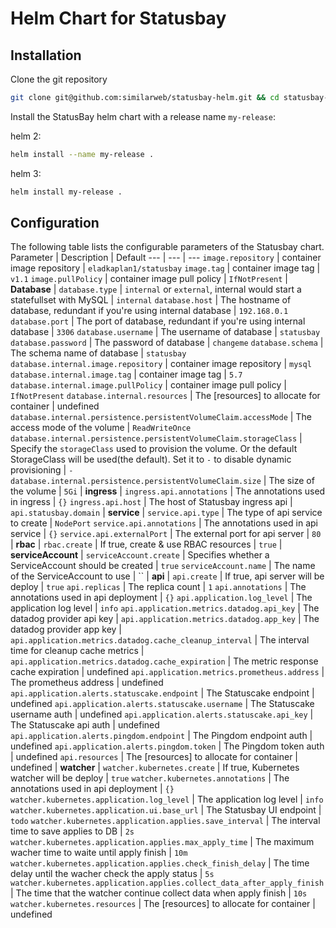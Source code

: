 # Helm Chart for Statusbay


## Installation

Clone the git repository
```bash
git clone git@github.com:similarweb/statusbay-helm.git && cd statusbay-helm
```

Install the StatusBay helm chart with a release name `my-release`:

helm 2:
```bash
helm install --name my-release .
```
helm 3:
```bash
helm install my-release .
```

## Configuration

The following table lists the configurable parameters of the Statusbay chart.      
Parameter | Description | Default
--- | --- | ---
`image.repository` | container image repository | `eladkaplan1/statusbay`
`image.tag` | container image tag | `v1.1`
`image.pullPolicy` | container image pull policy | `IfNotPresent`
| **Database** |
`database.type` | `internal` or `external`, internal would start a statefullset with MySQL | `internal`
`database.host` | The hostname of database, redundant if you're using internal database | `192.168.0.1`
`database.port` | The port of database, redundant if you're using internal database | `3306`
`database.username` | The username of database | `statusbay`
`database.password` | The password of database | `changeme`
`database.schema` | The schema name of database | `statusbay`
`database.internal.image.repository` | container image repository | `mysql`
`database.internal.image.tag` | container image tag | `5.7`
`database.internal.image.pullPolicy` | container image pull policy | `IfNotPresent`
`database.internal.resources` | The [resources] to allocate for container | undefined
`database.internal.persistence.persistentVolumeClaim.accessMode` | The access mode of the volume | `ReadWriteOnce`
`database.internal.persistence.persistentVolumeClaim.storageClass` | Specify the `storageClass` used to provision the volume. Or the default StorageClass will be used(the default). Set it to `-` to disable dynamic provisioning | `-`
`database.internal.persistence.persistentVolumeClaim.size` | The size of the volume | `5Gi`
| **ingress** |
`ingress.api.annotations` | The annotations used in ingress | `{}`
`ingress.api.host` | The host of Statusbay ingress api | `api.statusbay.domain`
| **service** |
`service.api.type` | The type of api service to create  | `NodePort`
`service.api.annotations` | The annotations used in api service | `{}`
`service.api.externalPort` | The external port for api server | `80`
| **rbac** |
`rbac.create` | If true, create & use RBAC resources | `true`
| **serviceAccount** |
`serviceAccount.create` | Specifies whether a ServiceAccount should be created | `true`
`serviceAccount.name` | The name of the ServiceAccount to use  | ``
| **api** |
`api.create` | If true, api server will be deploy | `true`
`api.replicas` | The replica count | `1`
`api.annotations` | The annotations used in api deployment | `{}`
`api.application.log_level` | The application log level | `info`
`api.application.metrics.datadog.api_key` | The datadog provider api key | 
`api.application.metrics.datadog.app_key` | The datadog provider app key | 
`api.application.metrics.datadog.cache_cleanup_interval` | The interval time for cleanup cache metrics | 
`api.application.metrics.datadog.cache_expiration` | The metric response cache expiration | undefined
`api.application.metrics.prometheus.address` | The prometheus address | undefined
`api.application.alerts.statuscake.endpoint` | The Statuscake endpoint | undefined
`api.application.alerts.statuscake.username` | The Statuscake username auth | undefined
`api.application.alerts.statuscake.api_key` | The Statuscake api auth | undefined
`api.application.alerts.pingdom.endpoint` | The Pingdom endpoint auth | undefined
`api.application.alerts.pingdom.token` | The Pingdom token auth | undefined
`api.resources` | The [resources] to allocate for container | undefined
| **watcher** |
`watcher.kubernetes.create` | If true, Kubernetes watcher will be deploy | `true`
`watcher.kubernetes.annotations` | The annotations used in api deployment | `{}`
`watcher.kubernetes.application.log_level` | The application log level | `info`
`watcher.kubernetes.application.ui.base_url` | The Statusbay UI endpoint | `todo`
`watcher.kubernetes.application.applies.save_interval` | The interval time to save applies to DB | `2s`
`watcher.kubernetes.application.applies.max_apply_time` | The maximum wacher time to waite until apply finish | `10m`
`watcher.kubernetes.application.applies.check_finish_delay` | The time delay until the wacher check the apply status | `5s`
`watcher.kubernetes.application.applies.collect_data_after_apply_finish` | The time that the watcher continue collect data when apply finish | `10s`
`watcher.kubernetes.resources` | The [resources] to allocate for container | undefined
